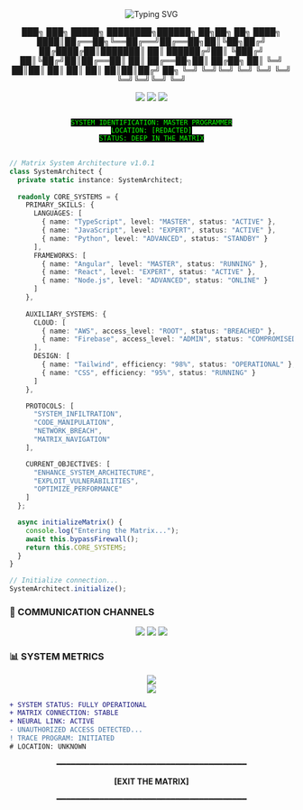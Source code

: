 <div align="center">
  <img src="https://readme-typing-svg.demolab.com?font=JetBrains+Mono&weight=600&size=35&duration=1000&pause=100&color=0CFF00&center=true&vCenter=true&multiline=true&repeat=false&random=false&width=600&height=100&lines=INITIALIZING+NEURAL+NETWORK...;ROOT+ACCESS+CONFIRMED" alt="Typing SVG" />
</div>

<div align="center">
  
███╗   ███╗ █████╗ ████████╗██████╗ ██╗██╗  ██╗
████╗ ████║██╔══██╗╚══██╔══╝██╔══██╗██║╚██╗██╔╝
██╔████╔██║███████║   ██║   ██████╔╝██║ ╚███╔╝ 
██║╚██╔╝██║██╔══██║   ██║   ██╔══██╗██║ ██╔██╗ 
██║ ╚═╝ ██║██║  ██║   ██║   ██║  ██║██║██╔╝ ██╗
╚═╝     ╚═╝╚═╝  ╚═╝   ╚═╝   ╚═╝  ╚═╝╚═╝╚═╝  ╚═╝
                                              
</div>

<p align="center">
  <img src="https://img.shields.io/badge/STATUS-ACTIVE-0CFF00?style=for-the-badge&labelColor=000000" />
  <img src="https://img.shields.io/badge/THREAT_LEVEL-MAXIMUM-0CFF00?style=for-the-badge&labelColor=000000" />
  <img src="https://img.shields.io/badge/SYSTEM-BREACHED-0CFF00?style=for-the-badge&labelColor=000000" />
</p>

<pre align="center">
<code style="background-color: #000000; color: #0CFF00;">
SYSTEM IDENTIFICATION: MASTER PROGRAMMER
LOCATION: [REDACTED]
STATUS: DEEP IN THE MATRIX
</code>
</pre>

```typescript
// Matrix System Architecture v1.0.1
class SystemArchitect {
  private static instance: SystemArchitect;
  
  readonly CORE_SYSTEMS = {
    PRIMARY_SKILLS: {
      LANGUAGES: [
        { name: "TypeScript", level: "MASTER", status: "ACTIVE" },
        { name: "JavaScript", level: "EXPERT", status: "ACTIVE" },
        { name: "Python", level: "ADVANCED", status: "STANDBY" }
      ],
      FRAMEWORKS: [
        { name: "Angular", level: "MASTER", status: "RUNNING" },
        { name: "React", level: "EXPERT", status: "ACTIVE" },
        { name: "Node.js", level: "ADVANCED", status: "ONLINE" }
      ]
    },
    
    AUXILIARY_SYSTEMS: {
      CLOUD: [
        { name: "AWS", access_level: "ROOT", status: "BREACHED" },
        { name: "Firebase", access_level: "ADMIN", status: "COMPROMISED" }
      ],
      DESIGN: [
        { name: "Tailwind", efficiency: "98%", status: "OPERATIONAL" },
        { name: "CSS", efficiency: "95%", status: "RUNNING" }
      ]
    },

    PROTOCOLS: [
      "SYSTEM_INFILTRATION",
      "CODE_MANIPULATION",
      "NETWORK_BREACH",
      "MATRIX_NAVIGATION"
    ],

    CURRENT_OBJECTIVES: [
      "ENHANCE_SYSTEM_ARCHITECTURE",
      "EXPLOIT_VULNERABILITIES",
      "OPTIMIZE_PERFORMANCE"
    ]
  };

  async initializeMatrix() {
    console.log("Entering the Matrix...");
    await this.bypassFirewall();
    return this.CORE_SYSTEMS;
  }
}

// Initialize connection...
SystemArchitect.initialize();
```

### 📡 COMMUNICATION CHANNELS

<p align="center">
  <a href="https://twitter.com/your-handle" style="text-decoration: none;">
    <img src="https://img.shields.io/badge/TWITTER-0CFF00?style=for-the-badge&logo=twitter&logoColor=black" />
  </a>
  <a href="https://linkedin.com/in/your-profile" style="text-decoration: none;">
    <img src="https://img.shields.io/badge/LINKEDIN-0CFF00?style=for-the-badge&logo=linkedin&logoColor=black" />
  </a>
  <a href="https://github.com/your-profile" style="text-decoration: none;">
    <img src="https://img.shields.io/badge/TERMINAL-0CFF00?style=for-the-badge&logo=gnu-bash&logoColor=black" />
  </a>
</p>

### 📊 SYSTEM METRICS

<div align="center">
  <img src="https://github-readme-streak-stats.herokuapp.com/?user=itsluismario&theme=dark&ring=0CFF00&fire=0CFF00&currStreakLabel=0CFF00&background=000000&dates=0CFF00&sideNums=0CFF00&currStreakNum=0CFF00&stroke=0CFF00" />
</div>

<div align="center">
  <img src="https://github-readme-stats.vercel.app/api?username=itsluismario&show_icons=true&theme=dark&icon_color=0CFF00&title_color=0CFF00&text_color=0CFF00&bg_color=000000&border_color=0CFF00" />
</div>

```diff
+ SYSTEM STATUS: FULLY OPERATIONAL
+ MATRIX CONNECTION: STABLE
+ NEURAL LINK: ACTIVE
- UNAUTHORIZED ACCESS DETECTED...
! TRACE PROGRAM: INITIATED
# LOCATION: UNKNOWN
```

<div align="center">
  
━━━━━━━━━━━━━━━━━━━━━━━━━━━━━━━━━━━━━━━━

**[EXIT THE MATRIX]**

━━━━━━━━━━━━━━━━━━━━━━━━━━━━━━━━━━━━━━━━

</div>
